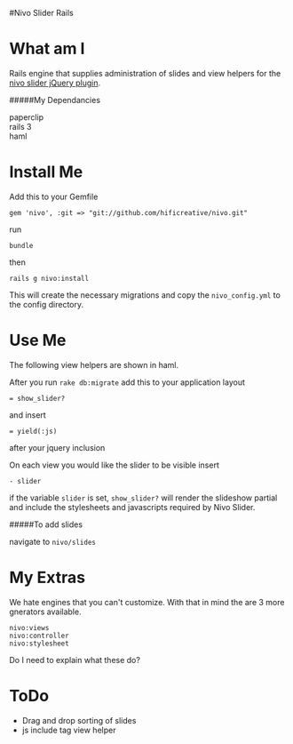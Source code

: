 #Nivo Slider Rails


What am I
=====

Rails engine that supplies administration of slides and view helpers for the [nivo slider jQuery plugin](http://nivo.dev7studios.com/).

#####My Dependancies

paperclip  
rails 3  
haml

Install Me
=====

Add this to your Gemfile

    gem 'nivo', :git => "git://github.com/hificreative/nivo.git"
  
run
  
    bundle

then

    rails g nivo:install
    
This will create the necessary migrations and copy the `nivo_config.yml` to the config directory.

Use Me
=====

The following view helpers are shown in haml.

After you run `rake db:migrate` add this to your application layout

    = show_slider?

and insert

    = yield(:js)

after your jquery inclusion

On each view you would like the slider to be visible insert 

    - slider

if the variable `slider` is set, `show_slider?` will render the slideshow partial and include the stylesheets and javascripts required by Nivo Slider.

#####To add slides

  navigate to `nivo/slides`

My Extras
=====

We hate engines that you can't customize. With that in mind the are 3 more gnerators available.

    nivo:views
    nivo:controller
    nivo:stylesheet

Do I need to explain what these do?

ToDo
=====

* Drag and drop sorting of slides
* js include tag view helper
